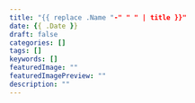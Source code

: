 ```yaml
---
title: "{{ replace .Name "-" " " | title }}"
date: {{ .Date }}
draft: false
categories: []
tags: []
keywords: []
featuredImage: ""
featuredImagePreview: ""
description: ""
---
```

<!--more-->